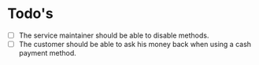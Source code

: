 # Todo's

- [ ] The service maintainer should be able to disable methods.
- [ ] The customer should be able to ask his money back when using a cash
payment
 method.